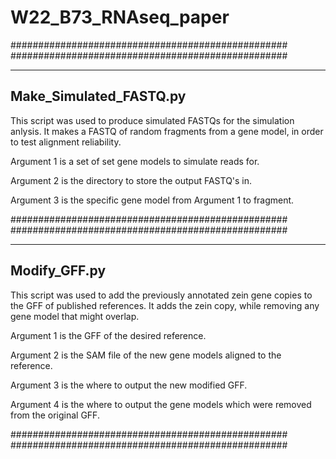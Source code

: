 # W22_B73_RNAseq_paper

##################################################
##################################################


------------------------
Make_Simulated_FASTQ.py
------------------------

This script was used to produce simulated FASTQs for the simulation anlysis.
It makes a FASTQ of random fragments from a gene model, in order to test alignment reliability.

Argument 1 is a set of set gene models to simulate reads for.

Argument 2 is the directory to store the output FASTQ's in.

Argument 3 is the specific gene model from Argument 1 to fragment.


##################################################
##################################################


--------------
Modify_GFF.py
--------------

This script was used to add the previously annotated zein gene copies to the GFF of published references.
It adds the zein copy, while removing any gene model that might overlap.

Argument 1 is the GFF of the desired reference.

Argument 2 is the SAM file of the new gene models aligned to the reference.

Argument 3 is the where to output the new modified GFF.

Argument 4 is the where to output the gene models which were removed from the original GFF.


##################################################
##################################################



